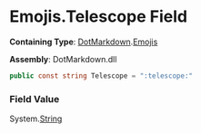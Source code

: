 # Emojis\.Telescope Field

**Containing Type**: [DotMarkdown](../../README.md)\.[Emojis](../README.md)

**Assembly**: DotMarkdown\.dll

```csharp
public const string Telescope = ":telescope:"
```

### Field Value

System\.[String](https://docs.microsoft.com/en-us/dotnet/api/system.string)
